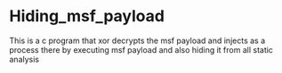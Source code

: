 # Hiding_msf_payload
This is a c program that xor decrypts the msf payload and injects as a process there by executing msf payload and also hiding it from all static analysis
